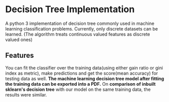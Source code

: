 # Decision Tree Implementation
A python 3 implementation of decision tree commonly used in machine learning classification problems. Currently, only discrete datasets can be learned.
(The algorithm treats continuous valued features as discrete valued ones)
## Features
You can fit the classifier over the training data(using either gain ratio or gini index as metric), make predictions and get the score(mean accuracy) for testing data as well.
**The machine learning decision tree model after fitting the training data can be exported into a PDF.**
On **comparison of inbuilt sklearn's decision tree** with our model on the same training data, the results were similar.